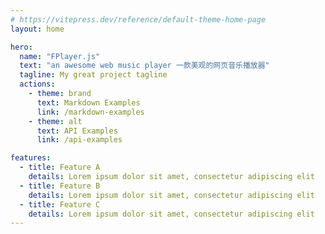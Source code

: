 ```yaml
---
# https://vitepress.dev/reference/default-theme-home-page
layout: home

hero:
  name: "FPlayer.js"
  text: "an awesome web music player 一款美观的网页音乐播放器"
  tagline: My great project tagline
  actions:
    - theme: brand
      text: Markdown Examples
      link: /markdown-examples
    - theme: alt
      text: API Examples
      link: /api-examples

features:
  - title: Feature A
    details: Lorem ipsum dolor sit amet, consectetur adipiscing elit
  - title: Feature B
    details: Lorem ipsum dolor sit amet, consectetur adipiscing elit
  - title: Feature C
    details: Lorem ipsum dolor sit amet, consectetur adipiscing elit
---
```


